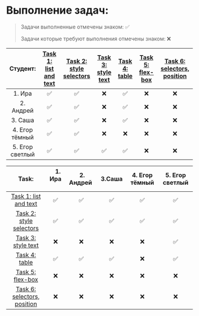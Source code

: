 # Выполнение задач:

> Задачи выполненные отмечены знаком: &#9989;
>
> Задачи которые требуют выполнения отмечены знаком: &#10060;

| Студент:        | [Task 1: list and text](https://momaesham.github.io/html-css/dz/1) | [Task 2: style selectors](https://momaesham.github.io/html-css/dz/2) | [Task 3: style text](https://momaesham.github.io/html-css/dz/3) | [Task 4: table](https://momaesham.github.io/html-css/dz/4) | [Task 5: flex-box](https://momaesham.github.io/html-css/dz/5) | [Task 6: selectors, position](https://momaesham.github.io/html-css/dz/6) |
|:---------------:|:---------------------:|:-----------------------:|:------------------:|:-------------:|:----------------:|:---------------------------:|
| 1. Ира          | ✅                     |  ✅                       | ❌                  | ✅             | ❌                | ❌                           |
| 2. Андрей       | ✅                     |  ✅                       | ❌                  | ✅             | ❌                | ❌                           |
| 3. Саша         | ✅                     |  ✅                       | ❌                  | ✅             | ❌                | ❌                           |
| 4. Егор тёмный  | ✅                     |  ✅                       | ❌                  | ❌             | ❌                | ❌                           |
| 5. Егор светлый | ✅                     |  ✅                       | ✅                  | ✅             | ❌                | ❌                           |


| Task:        | &nbsp;&nbsp; 1. Ира &nbsp;&nbsp; | &nbsp;2. Андрей&nbsp; | &nbsp;&nbsp; 3.Саша &nbsp;&nbsp; | 4. Егор тёмный | 5. Егор светлый |
|:---------------:|:---------------------:|:-----------------------:|:------------------:|:-------------:|:----------------:|
| [Task 1: list and text](https://momaesham.github.io/html-css/dz/1) | ✅ |  ✅ | ✅ | ✅ | ✅ |
| [Task 2: style selectors](https://momaesham.github.io/html-css/dz/2) | ✅ |  ✅ | ✅ | ✅ | ✅ |
| [Task 3: style text](https://momaesham.github.io/html-css/dz/3) | ❌ |  ❌ | ❌ | ❌ | ✅ |
| [Task 4: table](https://momaesham.github.io/html-css/dz/4) | ✅ | ✅ | ✅ | ❌ | ✅ |
| [Task 5: flex-box](https://momaesham.github.io/html-css/dz/5) | ❌ |  ❌ | ❌ | ❌ | ❌ |
| [Task 6: selectors, position](https://momaesham.github.io/html-css/dz/6) | ❌ |  ❌ | ❌ | ❌ | ❌ |
